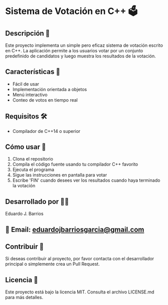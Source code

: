 
# Sistema de Votación en C++ 🗳️
## Descripción 📝
Este proyecto implementa un simple pero eficaz sistema de votación escrito en C++. La aplicación permite a los usuarios votar por un conjunto predefinido de candidatos y luego muestra los resultados de la votación.

## Características 🌟
- Fácil de usar
- Implementación orientada a objetos
- Menú interactivo
- Conteo de votos en tiempo real
## Requisitos 🛠️
- Compilador de C++14 o superior
## Cómo usar 🚀
1. Clona el repositorio
2. Compila el código fuente usando tu compilador C++ favorito
3. Ejecuta el programa
4. Sigue las instrucciones en pantalla para votar
5. Escribe 'FIN' cuando desees ver los resultados cuando haya terminado la votación
## Desarrollado por 👨‍💻
Eduardo J. Barrios
## 📧 Email: eduardojbarriosgarcia@gmail.com
## Contribuir 🤝
Si deseas contribuir al proyecto, por favor contacta con el desarrollador principal o simplemente crea un Pull Request.

## Licencia 📄
Este proyecto está bajo la licencia MIT. Consulta el archivo LICENSE.md para más detalles.
